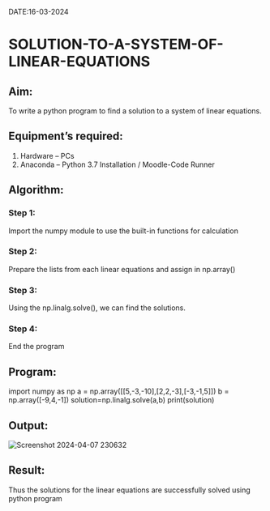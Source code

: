 DATE:16-03-2024
# SOLUTION-TO-A-SYSTEM-OF-LINEAR-EQUATIONS
## Aim:
To write a python program to find a solution to a system of linear equations.
## Equipment’s required:
1. 	Hardware – PCs
2. 	Anaconda – Python 3.7 Installation / Moodle-Code Runner
## Algorithm:
### Step 1: 
Import the numpy module to use the built-in functions for calculation
### Step 2: 
Prepare the lists from each linear equations and assign in np.array()
### Step 3: 
Using the np.linalg.solve(), we can find the solutions.
### Step 4: 
End the program
## Program:

import numpy as np
a = np.array([[5,-3,-10],[2,2,-3],[-3,-1,5]])
b = np.array([-9,4,-1])
solution=np.linalg.solve(a,b)
print(solution)

## Output:
![Screenshot 2024-04-07 230632](https://github.com/shanthosh397/-SOLUTION-TO-A-SYSTEM-OF-LINEAR-EQUATIONS/assets/153431200/9e9d7365-a5f0-45cd-80ab-ac1e1aadcb6f)


## Result: 
Thus the solutions for the linear equations are successfully solved using python program

